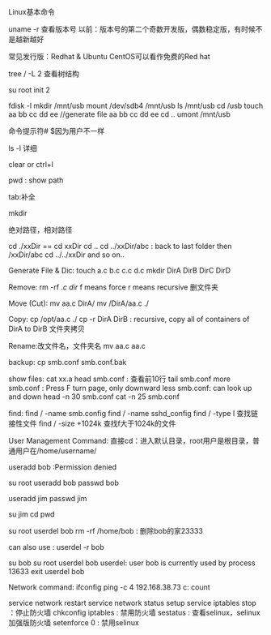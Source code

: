 Linux基本命令

uname -r 查看版本号
以前：版本号的第二个奇数开发版，偶数稳定版，有时候不是越新越好

常见发行版：Redhat & Ubuntu
CentOS可以看作免费的Red hat


tree / -L 2 查看树结构

su root
init 2

fdisk -l
mkdir /mnt/usb
mount /dev/sdb4 /mnt/usb
ls /mnt/usb
cd /usb
touch aa bb cc dd ee //generate file aa bb cc dd ee
cd ..
umont /mnt/usb 

命令提示符# $因为用户不一样

ls -l 详细


clear or ctrl+l

pwd : show path

tab:补全

mkdir

绝对路径，相对路径

cd ./xxDir == cd xxDir
cd ..
cd ../xxDir/abc : back to last folder then /xxDir/abc
cd ../../xxDir
and so on..

Generate File & Dic:
touch a.c b.c c.c d.c
mkdir DirA DirB DirC DirD


Remove:
rm -rf *.c dir*
f means force
r means recursive 删文件夹

Move (Cut):
mv aa.c DirA/
mv /DirA/aa.c ./

Copy:
cp /opt/aa.c ./
cp -r DirA DirB : recursive, copy all of containers of DirA to DirB 文件夹拷贝

Rename:改文件名，文件夹名
mv aa.c aa.c

backup:
cp smb.conf smb.conf.bak

show files:
cat xx.a
head smb.conf : 查看前10行
tail smb.conf
more smb.conf : Press F turn page, only downward
less smb.conf: can look up and down
head -n 30 smb.conf
cat -n 25 smb.conf

find:
find / -name smb.config
find / -name sshd_config
find / -type l  查找链接性文件
find / -size +1024k 查找f大于1024k的文件

User Management Command:
直接cd：进入默认目录，root用户是根目录，普通用户在/home/username/

useradd bob :Permission denied

su root
useradd bob
passwd bob

useradd jim
passwd jim

su jim
cd
pwd

su root
userdel bob
rm -rf /home/bob : 删除bob的家23333

can also use : userdel -r bob 

su bob
su root
userdel bob
userdel: user bob is currently used by process 13633
exit
userdel bob

Network command:
ifconfig
ping -c 4 192.168.38.73
c: count

service network restart
service network status
setup
service iptables stop ：停止防火墙
chkconfig iptables : 禁用防火墙
sestatus : 查看selinux，selinux加强版防火墙
setenforce 0 : 禁用selinux
